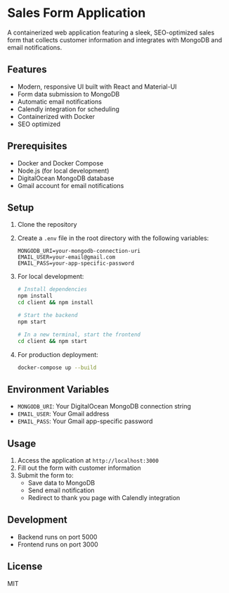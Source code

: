 # Sales Form Application

A containerized web application featuring a sleek, SEO-optimized sales form that collects customer information and integrates with MongoDB and email notifications.

## Features

- Modern, responsive UI built with React and Material-UI
- Form data submission to MongoDB
- Automatic email notifications
- Calendly integration for scheduling
- Containerized with Docker
- SEO optimized

## Prerequisites

- Docker and Docker Compose
- Node.js (for local development)
- DigitalOcean MongoDB database
- Gmail account for email notifications

## Setup

1. Clone the repository
2. Create a `.env` file in the root directory with the following variables:
   ```
   MONGODB_URI=your-mongodb-connection-uri
   EMAIL_USER=your-email@gmail.com
   EMAIL_PASS=your-app-specific-password
   ```

3. For local development:
   ```bash
   # Install dependencies
   npm install
   cd client && npm install

   # Start the backend
   npm start

   # In a new terminal, start the frontend
   cd client && npm start
   ```

4. For production deployment:
   ```bash
   docker-compose up --build
   ```

## Environment Variables

- `MONGODB_URI`: Your DigitalOcean MongoDB connection string
- `EMAIL_USER`: Your Gmail address
- `EMAIL_PASS`: Your Gmail app-specific password

## Usage

1. Access the application at `http://localhost:3000`
2. Fill out the form with customer information
3. Submit the form to:
   - Save data to MongoDB
   - Send email notification
   - Redirect to thank you page with Calendly integration

## Development

- Backend runs on port 5000
- Frontend runs on port 3000

## License

MIT 